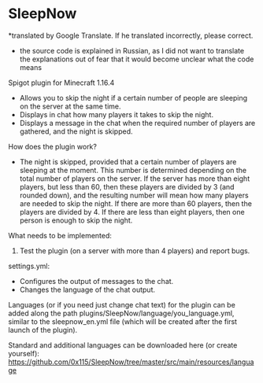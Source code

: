 # SleepNow
*translated by Google Translate. If he translated incorrectly, please correct.
* the source code is explained in Russian, as I did not want to translate the explanations out of fear that it would become unclear what the code means

Spigot plugin for Minecraft 1.16.4 
- Allows you to skip the night if a certain number of people are sleeping on the server at the same time.
- Displays in chat how many players it takes to skip the night.
- Displays a message in the chat when the required number of players are gathered, and the night is skipped.

How does the plugin work?
- The night is skipped, provided that a certain number of players are sleeping at the moment. This number is determined depending on the total number of players on the server. If the server has more than eight players, but less than 60, then these players are divided by 3 (and rounded down), and the resulting number will mean how many players are needed to skip the night. If there are more than 60 players, then the players are divided by 4. If there are less than eight players, then one person is enough to skip the night.

What needs to be implemented:
1. Test the plugin (on a server with more than 4 players) and report bugs.

settings.yml:
- Configures the output of messages to the chat.
- Changes the language of the chat output.

Languages (or if you need just change chat text) for the plugin can be added along the path plugins/SleepNow/language/you_language.yml, similar to the sleepnow_en.yml file (which will be created after the first launch of the plugin).

Standard and additional languages can be downloaded here (or create yourself):
https://github.com/0x115/SleepNow/tree/master/src/main/resources/language
